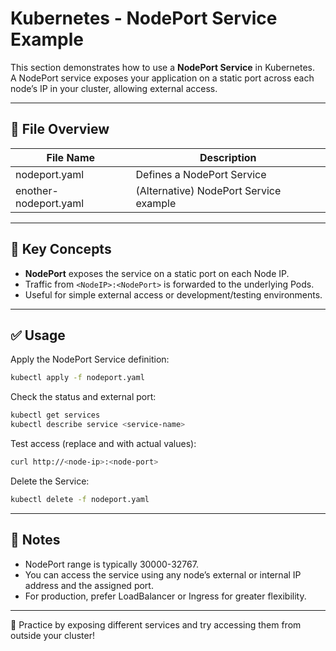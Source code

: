 # Kubernetes - NodePort Service Example

This section demonstrates how to use a **NodePort Service** in Kubernetes.  
A NodePort service exposes your application on a static port across each node’s IP in your cluster, allowing external access.

---

## 📁 File Overview

| File Name         | Description                               |
|-------------------|-------------------------------------------|
| nodeport.yaml     | Defines a NodePort Service                |
| enother-nodeport.yaml | (Alternative) NodePort Service example|

---

## 🧠 Key Concepts

- **NodePort** exposes the service on a static port on each Node IP.
- Traffic from `<NodeIP>:<NodePort>` is forwarded to the underlying Pods.
- Useful for simple external access or development/testing environments.

---

## ✅ Usage

Apply the NodePort Service definition:
```bash
kubectl apply -f nodeport.yaml
```

Check the status and external port:
```bash
kubectl get services
kubectl describe service <service-name>
```

Test access (replace <node-ip> and <node-port> with actual values):
```bash
curl http://<node-ip>:<node-port>
```

Delete the Service:
```bash
kubectl delete -f nodeport.yaml
```

---

## 📌 Notes

- NodePort range is typically 30000-32767.
- You can access the service using any node’s external or internal IP address and the assigned port.
- For production, prefer LoadBalancer or Ingress for greater flexibility.

---

🧠 Practice by exposing different services and try accessing them from outside your cluster!

